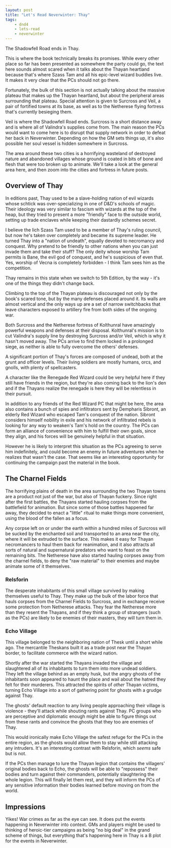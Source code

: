 ```yaml
---
layout: post
title: "Let's Read Neverwinter: Thay"
tags:
    - dnd4
    - lets-read
    - neverwinter
---
```


The Shadowfell Road ends in Thay.

This is where the book technically breaks its promises. While every other place
so far has been presented as somewhere the party could go, the text here sounds
almost scared when it talks about the Thayan heartland because that's where
Szass Tam and all his epic-level wizard buddies live. It makes it very clear
that the PCs should not go there.

Fortunately, the bulk of this section is not actually talking about the massive
plateau that makes up the Thayan heartland, but about the peripheral areas
surrounding that plateau. Special attention is given to Surcross and Veil, a
pair of fortified towns at its base, as well as to the Netherese flying fortress
that's currently besieging them.

Veil is where the Shadowfell Road ends. Surcross is a short distance away and is
where all of Valindra's supplies come from. The main reason the PCs would want
to come here is to disrupt that supply network in order to defeat her back in
Neverwinter. Depending on how the GM sets things up, it's also possible her soul
vessel is hidden somewhere in Surcross.

The area around these two cities is a horrifying wasteland of destroyed nature
and abandoned villages whose ground is coated in bits of bone and flesh that
were too broken up to animate. We'll take a look at the general area here, and
then zoom into the cities and fortress in future posts.

## Overview of Thay

In editions past, Thay used to be a slave-holding nation of evil wizards whose
schtick was over-specializing in one of D&D's schools of magic. Their ideology
was very similar to fascism with wizards at the top of the heap, but they tried
to present a more "friendly" face to the outside world, setting up trade
enclaves while keeping their dastardly schemes secret.

I believe the lich Szass Tam used to be a member of Thay's ruling council, but
now he's taken over completely and became its supreme leader. He turned Thay
into a "nation of undeath", equally devoted to necromancy and conquest. Why
pretend to be friendly to other nations when you can just invade them and take
their stuff? The only deity whose worship Tam permits is Bane, the evil god of
conquest, and he's suspicious of even that. Yes, worship of Vecna is completely
forbidden - I think Tam sees him as the competition.

Thay remains in this state when we switch to 5th Edition, by the way - it's one
of the things they didn't change back.

Climbing to the top of the Thayan plateau is discouraged not only by the book's
scared tone, but by the many defenses placed around it. Its walls are almost
vertical and the only ways up are a set of narrow switchbacks that leave
characters exposed to artillery fire from both sides of the ongoing war.

Both Surcross and the Netherese fortress of Kolthunral have amazingly powerful
weapons and defenses at their disposal. Kolthunral's mission is to cut
Valindra's supply line by destroying Surcross and/or Veil, which is why it
hasn't moved away. The PCs arrive to find them locked in a prolonged siege, as
neither is able to fully overcome the others' defenses.

A significant portion of Thay's forces are composed of undead, both at the grunt
and officer levels. Their living soldiers are mostly humans, orcs, and gnolls,
with plenty of spellcasters.

A character like the Renegade Red Wizard could be very helpful here if they
still have friends in the region, but they're also coming back to the lion's den
and if the Thayans realize the renegade is here they will be relentless in their
pursuit.

In addition to any friends of the Red Wizard PC that might be here, the area
also contains a bunch of spies and infiltrators sent by Dempharis Sibront, an
elderly Red Wizard who escaped Tam's conquest of the nation. Sibront considers
himself nobility in exile and his network of infiltrated rebels is looking for
any way to weaken's Tam's hold on the country. The PCs can form an alliance of
convenience with him to fulfill their own goals, since they align, and his
forces will be genuinely helpful in that situation.

However he is likely to interpret this situation as the PCs agreeing to serve
him indefinitely, and could become an enemy in future adventures when he
realizes that wasn't the case. That seems like an interesting opportunity for
continuing the campaign past the material in the book.

## The Charnel Fields

The horrifying plains of death in the area surrounding the two Thayan towns are
a product not just of the war, but also of Thayan fuckery. Since right after the
first battles, the Thayans started hauling corpses from the battlefield for
animation. But since some of those battles happened far away, they decided to
enact a "little" ritual to make things more convenient, using the blood of the
fallen as a focus.

Any corpse left on or under the earth within a hundred miles of Surcross will be
sucked by the enchanted soil and transported to an area near the city, where it
will be extruded to the surface. This makes it easy for Thayan necromancers to
haul them back for reanimation, and it also attracts all sorts of natural and
supernatural predators who want to feast on the remaining bits. The Netherese
have also started hauling corpses away from the charnel fields, to deny the "raw
material" to their enemies and maybe animate some of it themselves.

### Relsforin

The desperate inhabitants of this small village survived by making themselves
useful to Thay. They make up the bulk of the labor force that hauls corpses from
the Charnel Fields to Surcross, and in exchange receive some protection from
Netherese attacks. They fear the Netherese more than they resent the Thayans,
and if they think a group of strangers (such as the PCs) are likely to be
enemies of their masters, they will turn them in.

### Echo Village

This village belonged to the neighboring nation of Thesk until a short while
ago. The mercantile Theskans built it as a trade post near the Thayan border, to
facilitate commerce with the wizard nation.

Shortly after the war started the Thayans invaded the village and slaughtered
all of its inhabitants to turn them into more undead soldiers. They left the
village behind as an empty husk, but the angry ghosts of the inhabitants soon
appeared to haunt the place and wail about the hatred they felt for their
murderers. This attracted the spirits of _other_ Thayan victims, turning Echo
Village into a sort of gathering point for ghosts with a grudge against Thay.

The ghosts' default reaction to any living people approaching their village is
violence - they'll attack while shouting rants against Thay. PC groups who are
perceptive and diplomatic enough might be able to figure things out from these
rants and convince the ghosts that they too are enemies of Thay.

This would ironically make Echo Village the safest refuge for the PCs in the
entire region, as the ghosts would allow them to stay while still attacking any
intruders. It's an interesting contrast with Relsforin, which _seems_ safe but
is not.

If the PCs then manage to lure the Thayan legion that contains the villagers'
original bodies back to Echo, the ghosts will be able to "repossess" their
bodies and turn against their commanders, potentially slaughtering the whole
legion. This will finally let them rest, and they will inform the PCs of any
sensitive information their bodies learned before moving on from the world.

## Impressions

Yikes! War crimes as far as the eye can see. It does put the events happening in
Neverwinter into context. GMs and players might be used to thinking of
heroic-tier campaigns as being "no big deal" in the grand scheme of things, but
everything that's happening here in Thay is a B plot for the events in
Neverwinter.
